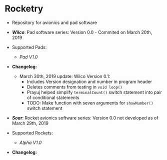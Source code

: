 # Rocketry
- Repository for avionics and pad software
- ***Wilco***: Pad software series: Version 0.0 - Commited on March 20th, 2019 
- Supported Pads:
  - *Pad V1.0*
- **Changelog:**
  - March 30th, 2019 update: Wilco Version 0.1:
    - Includes Version designation and number in program header
    - Deletes comments from testing in `void loop()`
    - Prayuj helped simplify `terminalCount()` switch statement into pair of conditional statements
    - TODO: Make function with seven arguments for `showNumber()` switch statement
    
- ***Soar***: Rocket avionics software series: Version 0.0 not developed as of March 29th, 2019
- Supported Rockets:
  - *Alpha V1.0*
- **Changelog:**
